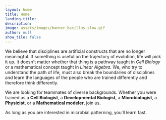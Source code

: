 ```yaml
---
layout: home
title: Home
landing-title:
description:
image: assets/images/banner_bacillus_slow.gif
author: null
show_tile: false
---
```


<p>We believe that disciplines are artificial constructs that are no longer meaningful. If something is useful on the trajectory of evolution, life will pick it up. It doesn't matter whether that thing is a pathway taught in <i>Cell Biology</i> or a mathematical concept taught in <i>Linear Algebra</i>. We, who try to understand the path of life, must also break the boundaries of disciplines and learn the languages of the people who are trained differently and therefore think differently. </p>
<p>We are looking for teammates of diverse backgrounds. Whether you were trained as a <b>Cell Biologist</b>, a <b>Developmental Biologist</b>, a <b>Microbiologist</b>, a <b>Physicist</b>, or a <b>Mathematical modeler</b>, join us. </p><p>As long as you are interested in microbial patterning, you'll learn fast.</p>

